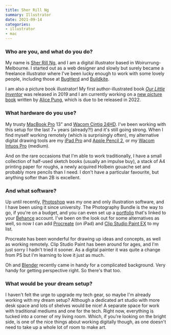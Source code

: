 ```yaml
---
title: Sher Rill Ng
summary: Illustrator
date: 2021-09-14
categories:
- illustrator
- mac
---
```


### Who are you, and what do you do?

My name is [Sher Rill Ng](https://sherrillng.com/ "Sher's website."), and I am a digital illustrator based in Woirurrung-Melbourne. I started out as a web designer and slowly but surely became a freelance illustrator where I've been lucky enough to work with some lovely people, including those at [BugHerd][] and [Buildkite][]. 

I am also a picture book illustrator! My first author-illustrated book [_Our Little Inventor_](https://www.allenandunwin.com/browse/books/childrens/Our-Little-Inventor-Sher-Rill-Ng-9781760523565 "Sher's book.") was released in 2019 and I am currently working on a [new picture book](https://www.booksandpublishing.com.au/articles/2020/11/30/160269/harpercollins-acquires-pung-ng-childrens-books/ "Information about Alice and Sher's forthcoming book.") written by [Alice Pung](https://www.alicepung.net/ "Alice's website."), which is due to be released in 2022.

### What hardware do you use?

My trusty [MacBook Pro][macbook-pro] 13" and [Wacom Cintiq 24HD][cintiq]. I've been working with this setup for the last 7+ years (already?!) and it's still going strong. When I find myself working remotely (which is surprisingly often), my alternative digital drawing tools are my [iPad Pro][ipad-pro] and [Apple Pencil 2][apple-pencil], or my [Wacom Intuos Pro][intuos-pro] (medium).

And on the rare occasions that I'm able to work traditionally, I have a small collection of half-used sketch books (usually an impulse buy), a stack of A4 printing paper for roughs, a newly acquired Holbein gouache set and probably more pencils than I need. I don't have a particular favourite, but anything softer than 2B is excellent.

### And what software?

Up until recently, [Photoshop][] was my one and only illustration software, and I have been using it since university. The Photography Bundle is the way to go, if you're on a budget, and you can even set up a [portfolio][] that's linked to your [Behance][] account. I've been on the look out for some alternatives as well, so now I can add [Procreate][procreate-ios] (on iPad) and [Clip Studio Paint EX][clip-studio-paint] to my list.

Procreate has been wonderful for drawing up ideas and concepts, as well as working remotely. Clip Studio Paint has been around for ages, and I'm just sorry I hadn't tried it sooner. As a digital painter it was quite a change from PS but I'm learning to love it just as much.

Oh and [Blender][] recently came in handy for a complicated background. Very handy for getting perspective right. So there's that too.

### What would be your dream setup?

I haven't felt the urge to upgrade my tech gear, so maybe I'm already working with my dream setup? Although a dedicated art studio with more desk space and lots of shelves would be nice! A separate space for work with traditional mediums and one for the tech. Right now, everything is tucked into a corner of my living room. Which, if you're looking on the bright side, is one of the nice things about working digitally though, as one doesn't need to take up a whole lot of room to make art.

[apple-pencil]: https://www.apple.com/apple-pencil/ "A stylus for the iPad Pro."
[behance]: https://www.behance.net/ "An art portfolio service."
[blender]: https://www.blender.org/ "A free, open-source 3D renderer."
[bugherd]: https://bugherd.com "A bug tracking/visual feedback service."
[buildkite]: https://buildkite.com/ "A continuous integration developer service."
[cintiq]: https://www.wacom.com/en-us/us/cintiq "A computer screen you can draw on."
[clip-studio-paint]: https://www.clipstudio.net/en "A drawing program aimed at manga artists."
[intuos-pro]: http://web.archive.org/web/20190506070316/https://www.wacom.com/en-ca/products/pen-tablets/intuos-pro-medium "A drawing tablet with multi-touch support."
[ipad-pro]: https://en.wikipedia.org/wiki/IPad_Pro "An iOS tablet."
[macbook-pro]: https://www.apple.com/macbook-pro/ "A laptop."
[photoshop]: https://www.adobe.com/products/photoshop.html "A bitmap image editor."
[portfolio]: https://portfolio.adobe.com/ "A hosted portfolio site service."
[procreate-ios]: https://apps.apple.com/us/app/procreate/id425073498 "A powerful illustration app."
